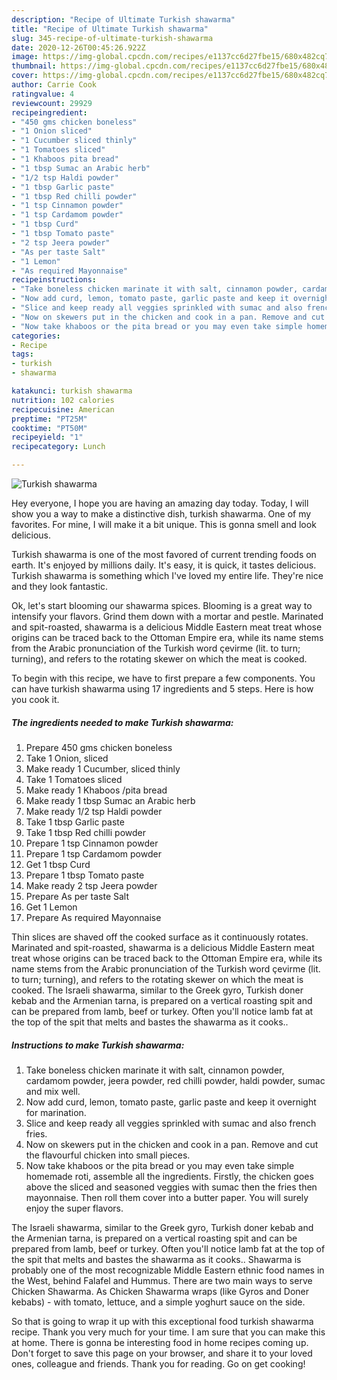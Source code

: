 ```yaml
---
description: "Recipe of Ultimate Turkish shawarma"
title: "Recipe of Ultimate Turkish shawarma"
slug: 345-recipe-of-ultimate-turkish-shawarma
date: 2020-12-26T00:45:26.922Z
image: https://img-global.cpcdn.com/recipes/e1137cc6d27fbe15/680x482cq70/turkish-shawarma-recipe-main-photo.jpg
thumbnail: https://img-global.cpcdn.com/recipes/e1137cc6d27fbe15/680x482cq70/turkish-shawarma-recipe-main-photo.jpg
cover: https://img-global.cpcdn.com/recipes/e1137cc6d27fbe15/680x482cq70/turkish-shawarma-recipe-main-photo.jpg
author: Carrie Cook
ratingvalue: 4
reviewcount: 29929
recipeingredient:
- "450 gms chicken boneless"
- "1 Onion sliced"
- "1 Cucumber sliced thinly"
- "1 Tomatoes sliced"
- "1 Khaboos pita bread"
- "1 tbsp Sumac an Arabic herb"
- "1/2 tsp Haldi powder"
- "1 tbsp Garlic paste"
- "1 tbsp Red chilli powder"
- "1 tsp Cinnamon powder"
- "1 tsp Cardamom powder"
- "1 tbsp Curd"
- "1 tbsp Tomato paste"
- "2 tsp Jeera powder"
- "As per taste Salt"
- "1 Lemon"
- "As required Mayonnaise"
recipeinstructions:
- "Take boneless chicken marinate it with salt, cinnamon powder, cardamom powder, jeera powder, red chilli powder, haldi powder, sumac and mix well."
- "Now add curd, lemon, tomato paste, garlic paste and keep it overnight for marination."
- "Slice and keep ready all veggies sprinkled with sumac and also french fries."
- "Now on skewers put in the chicken and cook in a pan. Remove and cut the flavourful chicken into small pieces."
- "Now take khaboos or the pita bread or you may even take simple homemade roti, assemble all the ingredients. Firstly, the chicken goes above the sliced and seasoned veggies with sumac then the fries then mayonnaise. Then roll them cover into a butter paper. You will surely enjoy the super flavors."
categories:
- Recipe
tags:
- turkish
- shawarma

katakunci: turkish shawarma 
nutrition: 102 calories
recipecuisine: American
preptime: "PT25M"
cooktime: "PT50M"
recipeyield: "1"
recipecategory: Lunch

---
```



![Turkish shawarma](https://img-global.cpcdn.com/recipes/e1137cc6d27fbe15/680x482cq70/turkish-shawarma-recipe-main-photo.jpg)

Hey everyone, I hope you are having an amazing day today. Today, I will show you a way to make a distinctive dish, turkish shawarma. One of my favorites. For mine, I will make it a bit unique. This is gonna smell and look delicious.

Turkish shawarma is one of the most favored of current trending foods on earth. It's enjoyed by millions daily. It's easy, it is quick, it tastes delicious. Turkish shawarma is something which I've loved my entire life. They're nice and they look fantastic.

Ok, let&#39;s start blooming our shawarma spices. Blooming is a great way to intensify your flavors. Grind them down with a mortar and pestle. Marinated and spit-roasted, shawarma is a delicious Middle Eastern meat treat whose origins can be traced back to the Ottoman Empire era, while its name stems from the Arabic pronunciation of the Turkish word çevirme (lit. to turn; turning), and refers to the rotating skewer on which the meat is cooked.


To begin with this recipe, we have to first prepare a few components. You can have turkish shawarma using 17 ingredients and 5 steps. Here is how you cook it.

<!--inarticleads1-->

##### The ingredients needed to make Turkish shawarma:

1. Prepare 450 gms chicken boneless
1. Take 1 Onion, sliced
1. Make ready 1 Cucumber, sliced thinly
1. Take 1 Tomatoes sliced
1. Make ready 1 Khaboos /pita bread
1. Make ready 1 tbsp Sumac an Arabic herb
1. Make ready 1/2 tsp Haldi powder
1. Take 1 tbsp Garlic paste
1. Take 1 tbsp Red chilli powder
1. Prepare 1 tsp Cinnamon powder
1. Prepare 1 tsp Cardamom powder
1. Get 1 tbsp Curd
1. Prepare 1 tbsp Tomato paste
1. Make ready 2 tsp Jeera powder
1. Prepare As per taste Salt
1. Get 1 Lemon
1. Prepare As required Mayonnaise


Thin slices are shaved off the cooked surface as it continuously rotates. Marinated and spit-roasted, shawarma is a delicious Middle Eastern meat treat whose origins can be traced back to the Ottoman Empire era, while its name stems from the Arabic pronunciation of the Turkish word çevirme (lit. to turn; turning), and refers to the rotating skewer on which the meat is cooked. The Israeli shawarma, similar to the Greek gyro, Turkish doner kebab and the Armenian tarna, is prepared on a vertical roasting spit and can be prepared from lamb, beef or turkey. Often you&#39;ll notice lamb fat at the top of the spit that melts and bastes the shawarma as it cooks.. 

<!--inarticleads2-->

##### Instructions to make Turkish shawarma:

1. Take boneless chicken marinate it with salt, cinnamon powder, cardamom powder, jeera powder, red chilli powder, haldi powder, sumac and mix well.
1. Now add curd, lemon, tomato paste, garlic paste and keep it overnight for marination.
1. Slice and keep ready all veggies sprinkled with sumac and also french fries.
1. Now on skewers put in the chicken and cook in a pan. Remove and cut the flavourful chicken into small pieces.
1. Now take khaboos or the pita bread or you may even take simple homemade roti, assemble all the ingredients. Firstly, the chicken goes above the sliced and seasoned veggies with sumac then the fries then mayonnaise. Then roll them cover into a butter paper. You will surely enjoy the super flavors.


The Israeli shawarma, similar to the Greek gyro, Turkish doner kebab and the Armenian tarna, is prepared on a vertical roasting spit and can be prepared from lamb, beef or turkey. Often you&#39;ll notice lamb fat at the top of the spit that melts and bastes the shawarma as it cooks.. Shawarma is probably one of the most recognizable Middle Eastern ethnic food names in the West, behind Falafel and Hummus. There are two main ways to serve Chicken Shawarma. As Chicken Shawarma wraps (like Gyros and Doner kebabs) - with tomato, lettuce, and a simple yoghurt sauce on the side. 

So that is going to wrap it up with this exceptional food turkish shawarma recipe. Thank you very much for your time. I am sure that you can make this at home. There is gonna be interesting food in home recipes coming up. Don't forget to save this page on your browser, and share it to your loved ones, colleague and friends. Thank you for reading. Go on get cooking!
